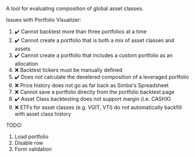 A tool for evaluating composition of global asset classes.

Issues with Portfolio Visualizer:

1. ✔️ Cannot backtest more than three portfolios at a time
2. ✔️ Cannot create a portfolio that is both a mix of asset classes and assets
3. ✔️ Cannot create a portfolio that includes a custom portfolio as an allocation
4. ❌ Backtest tickers must be manually defined
5. ✔️ Does not calculate the develered composition of a leveraged portfolio
6. ❌ Price history does not go as far back as Simba's Spreadsheet
7. ❌ Cannot save a portfolio directly from the portfolio backtest page
8. ✔️ Asset Class backtesting does not support margin (i.e. CASHX)
9. ❌ ETFs for asset classes (e.g. VGIT, VTI) do not automatically backfill with asset class history

TODO:

1. Load portfolio
2. Disable row
3. Form validation
